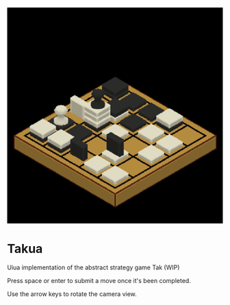 ![Screenshot of the game](screenshot.png)

# Takua
Uiua implementation of the abstract strategy game Tak (WIP)

Press space or enter to submit a move once it's been completed.

Use the arrow keys to rotate the camera view.
